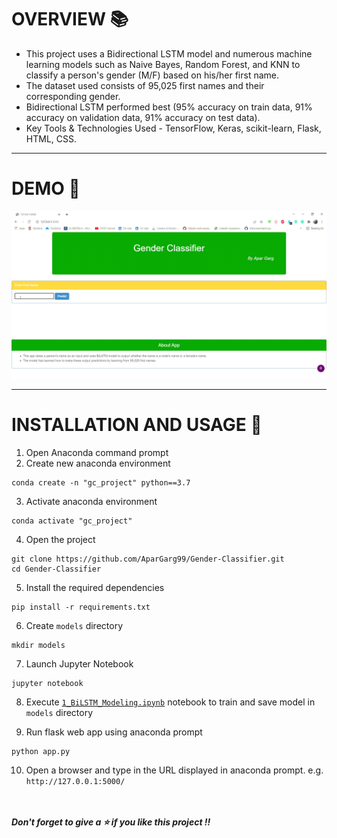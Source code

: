 # OVERVIEW 📚
* This project uses a Bidirectional LSTM model and numerous machine learning models such as Naive Bayes, Random Forest, and KNN to classify a person's gender (M/F) based on his/her first name. 
* The dataset used consists of 95,025 first names and their corresponding gender.
* Bidirectional LSTM performed best (95% accuracy on train data, 91% accuracy on validation data, 91% accuracy on test data).
* Key Tools & Technologies Used - TensorFlow, Keras, scikit-learn, Flask, HTML, CSS.

---

# DEMO 🎥
<kbd>
  <img src="https://github.com/AparGarg99/Gender-Classifier/blob/main/demo.gif">
</kbd>

---

# INSTALLATION AND USAGE 🔌
1. Open Anaconda command prompt
2. Create new anaconda environment
```
conda create -n "gc_project" python==3.7
```
3. Activate anaconda environment
```
conda activate "gc_project"
```
4. Open the project
```
git clone https://github.com/AparGarg99/Gender-Classifier.git
cd Gender-Classifier
```
5. Install the required dependencies
```
pip install -r requirements.txt
```
6. Create `models` directory
```
mkdir models
```
7. Launch Jupyter Notebook
```
jupyter notebook
```
8. Execute [`1_BiLSTM_Modeling.ipynb`](https://github.com/AparGarg99/Gender-Classifier/blob/main/1_BiLSTM_Modeling.ipynb) notebook to train and save model in `models` directory

9. Run flask web app using anaconda prompt
```
python app.py
```
10. Open a browser and type in the URL displayed in anaconda prompt. e.g. `http://127.0.0.1:5000/`

<br><br>
***Don't forget to give a ⭐ if you like this project !!***
